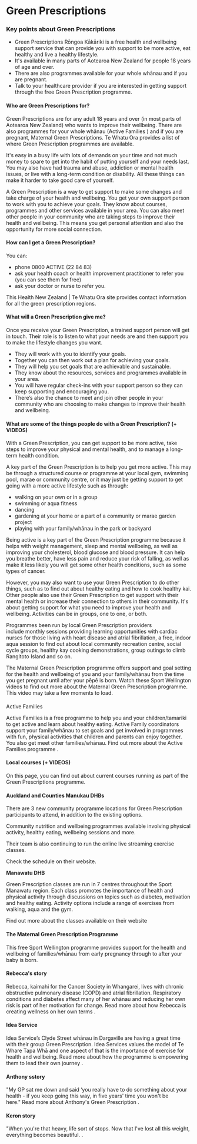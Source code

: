 # Green Prescriptions

### Key points about Green Prescriptions

- Green Prescriptions Rōngoa Kākāriki is a free health and wellbeing support service that can provide you with support to be more active, eat healthy and live a healthy lifestyle.
- It's available in many parts of Aotearoa New Zealand for people 18 years of age and over.
- There are also programmes available for your whole whānau and if you are pregnant.
- Talk to your healthcare provider if you are interested in getting support through the free Green Prescription programme.

#### Who are Green Prescriptions for?

Green Prescriptions are for any adult 18 years and over (in most parts of Aotearoa New Zealand) who wants to improve their wellbeing. There are also programmes for your whole whānau (Active Families
) and if you are pregnant, Maternal Green Prescriptions. Te Whatu Ora provides a list of where Green Prescription programmes are available.

It's easy in a busy life with lots of demands on your time and not much money to spare to get into the habit of putting yourself and your needs last. You may also have had trauma and abuse, addiction or mental health issues, or live with a long-term condition or disability. All these things can make it harder to take good care of yourself.

A Green Prescription is a way to get support to make some changes and take charge of your health and wellbeing. You get your own support person to work with you to achieve your goals. They know about courses, programmes and other services available in your area. You can also meet other people in your community who are taking steps to improve their health and wellbeing. This means you get personal attention and also the opportunity for more social connection.

#### How can I get a Green Prescription?

You can:

- phone 0800 ACTIVE (22 84 83)
- ask your health coach
  or health improvement practitioner
  to refer you (you can see them for free)
- ask your doctor or nurse to refer you.

This Health New Zealand | Te Whatu Ora site provides contact information for all the green prescription regions.

#### What will a Green Prescription give me?

Once you receive your Green Prescription, a trained support person will get in touch. Their role is to listen to what your needs are and then support you to make the lifestyle changes you want.

- They will work with you to identify your goals.
- Together you can then work out a plan for achieving your goals.
- They will help you set goals that are achievable and sustainable.
- They know about the resources, services and programmes available in your area.
- You will have regular check-ins with your support person so they can keep supporting and encouraging you.
- There’s also the chance to meet and join other people in your community who are choosing to make changes to improve their health and wellbeing.

#### What are some of the things people do with a Green Prescription? (+ VIDEOS)

With a Green Prescription, you can get support to be more active, take steps to improve your physical and mental health, and to manage a long-term health condition.

A key part of the Green Prescription is to help you get more active. This may be through a structured course or programme at your local gym, swimming pool, marae or community centre, or it may just be getting support to get going with a more active lifestyle such as through:

- walking on your own or in a group
- swimming or aqua fitness
- dancing
- gardening at your home or a part of a community or marae garden project
- playing with your family/whānau in the park or backyard

Being active is a key part of the Green Prescription programme because it helps with weight management, sleep and mental wellbeing, as well as improving your cholesterol, blood glucose and blood pressure. It can help you breathe better, have less pain and reduce your risk of falling, as well as make it less likely you will get some other health conditions, such as some types of cancer.

However, you may also want to use your Green Prescription to do other things, such as to find out about healthy eating and how to cook healthy kai. Other people also use their Green Prescription to get support with their mental health or increase their connection to others in their community. It's about getting support for what you need to improve your health and wellbeing. Activities can be in groups, one to one, or both.

Programmes been run by local Green Prescription providers include monthly sessions providing learning opportunities with cardiac nurses for those living with heart disease and atrial fibrillation, a free, indoor aqua session to find out about local community recreation centre, social cycle groups, healthy kay cooking demonstrations, group outings to climb Rangitoto Island and so on.

The Maternal Green Prescription programme offers support and goal setting for the health and wellbeing of you and your family/whānau from the time you get pregnant until after your pēpē is born. Watch these Sport Wellington videos to find out more about the Maternal Green Prescription programme. This video may take a few moments to load.

####

Active Families

Active Families is a free programme to help you and your children/tamariki to get active and learn about healthy eating. Active Family coordinators support your family/whānau to set goals and get involved in programmes with fun, physical activities that children and parents can enjoy together. You also get meet other families/whānau. Find out more about the Active Families programme
.

#### Local courses (+ VIDEOS)

On this page, you can find out about current courses running as part of the Green Prescriptions programme.

#### Auckland and Counties Manukau DHBs

There are 3 new community programme locations for Green Prescription participants to attend, in addition to the existing options.

Community nutrition and wellbeing programmes
available involving physical activity, healthy eating, wellbeing sessions and more.

Their team is also continuing to run the online live streaming exercise classes.

Check the schedule on their website.

**Manawatu DHB**

Green Prescription classes are run in 7 centres throughout the Sport Manawatu region. Each class promotes the importance of health and physical activity through discussions on topics such as diabetes, motivation and healthy eating. Activity options include a range of exercises from walking, aqua and the gym.

Find out more about the classes available on their website

#### The Maternal Green Prescription Programme

This free Sport Wellington programme provides support for the health and wellbeing of families/whānau from early pregnancy through to after your baby is born.

#### Rebecca's story

Rebecca, kaimahi for the Cancer Society in Whangarei, lives with chronic obstructive pulmonary disease (COPD) and atrial fibrillation. Respiratory conditions and diabetes affect many of her whānau and reducing her own risk is part of her motivation for change. Read more about how Rebecca is creating wellness on her own terms
.

#### Idea Service

Idea Service’s Clyde Street whānau in Dargaville are having a great time with their group Green Prescription. Idea Services values the model of Te Whare Tapa Whā and one aspect of that is the importance of exercise for health and wellbeing. Read more about how the programme is empowering them to lead their own journey .

#### Anthony sstory

"My GP sat me down and said ‘you really have to do something about your health - if you keep going this way, in five years' time you won't be here." Read more about Anthony's Green Prescription
.

#### Keron story

"When you're that heavy, life sort of stops. Now that I've lost all this weight, everything becomes beautiful.
.
